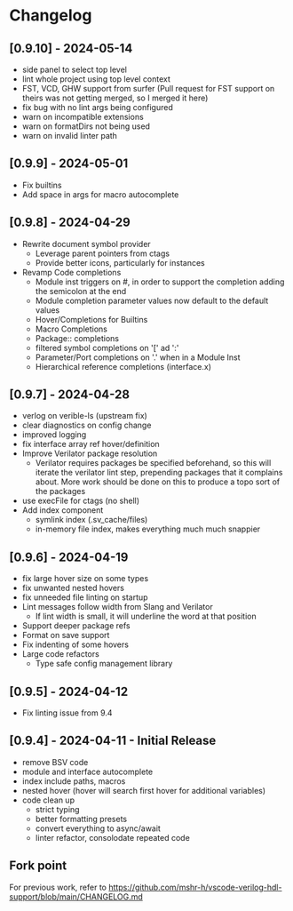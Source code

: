 # Changelog

## [0.9.10] - 2024-05-14
- side panel to select top level
- lint whole project using top level context
- FST, VCD, GHW support from surfer (Pull request for FST support on theirs was not getting merged, so I merged it here)
- fix bug with no lint args being configured
- warn on incompatible extensions
- warn on formatDirs not being used
- warn on invalid linter path

## [0.9.9] - 2024-05-01
- Fix builtins
- Add space in args for macro autocomplete

## [0.9.8] - 2024-04-29
- Rewrite document symbol provider
  - Leverage parent pointers from ctags
  - Provide better icons, particularly for instances
- Revamp Code completions
  - Module inst triggers on #, in order to support the completion adding the semicolon at the end
  - Module completion parameter values now default to the default values
  - Hover/Completions for Builtins
  - Macro Completions
  - Package:: completions
  - filtered symbol completions on '[' ad ':'
  - Parameter/Port completions on '.' when in a Module Inst
  - Hierarchical reference completions (interface.x)

## [0.9.7] - 2024-04-28

- verlog on verible-ls (upstream fix)
- clear diagnostics on config change
- improved logging
- fix interface array ref hover/definition
- Improve Verilator package resolution
  - Verilator requires packages be specified beforehand, so this will iterate the verilator lint step, prepending packages that it complains about. More work should be done on this to produce a topo sort of the packages
- use execFile for ctags (no shell)
- Add index component 
  - symlink index (.sv_cache/files)
  - in-memory file index, makes everything much much snappier

## [0.9.6] - 2024-04-19

- fix large hover size on some types
- fix unwanted nested hovers
- fix unneeded file linting on startup
- Lint messages follow width from Slang and Verilator
  - If lint width is small, it will underline the word at that position
- Support deeper package refs
- Format on save support
- Fix indenting of some hovers
- Large code refactors
  - Type safe config management library

## [0.9.5] - 2024-04-12
- Fix linting issue from 9.4

## [0.9.4] - 2024-04-11 - Initial Release
- remove BSV code
- module and interface autocomplete
- index include paths, macros
- nested hover (hover will search first hover for additional variables)
- code clean up
  - strict typing
  - better formatting presets
  - convert everything to async/await
  - linter refactor, consolodate repeated code

## Fork point

For previous work, refer to https://github.com/mshr-h/vscode-verilog-hdl-support/blob/main/CHANGELOG.md